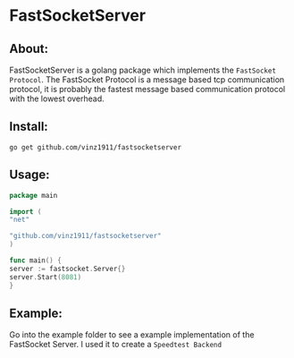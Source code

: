 # FastSocketServer

## About:
FastSocketServer is a golang package which implements the `FastSocket Protocol`.
The FastSocket Protocol is a message based tcp communication protocol, it is probably the 
fastest message based communication protocol with the lowest overhead.
 
## Install:
```
go get github.com/vinz1911/fastsocketserver
```

## Usage:
```go
package main

import (
"net"

"github.com/vinz1911/fastsocketserver"
)

func main() {
server := fastsocket.Server{}
server.Start(8081)
}
```

## Example:
Go into the example folder to see a example implementation of the FastSocket Server.
I used it to create a `Speedtest Backend`
